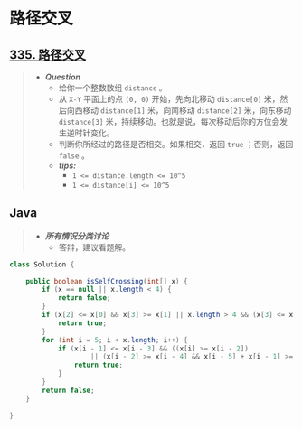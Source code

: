 # 路径交叉

## [335. 路径交叉](https://leetcode.cn/problems/self-crossing/)

> - ***Question***
>   - 给你一个整数数组 `distance` 。
>   - 从 `X-Y` 平面上的点 `(0, 0)` 开始，先向北移动 `distance[0]` 米，然后向西移动 `distance[1]` 米，向南移动 `distance[2]` 米，向东移动 `distance[3]` 米，持续移动。也就是说，每次移动后你的方位会发生逆时针变化。
>   - 判断你所经过的路径是否相交。如果相交，返回 `true` ；否则，返回 `false` 。
>   - ***tips:***
>     - `1 <= distance.length <= 10^5`
>     - `1 <= distance[i] <= 10^5`

## Java

> - ***所有情况分类讨论***
>   - 答辩，建议看题解。

```java
class Solution {
    
    public boolean isSelfCrossing(int[] x) {
        if (x == null || x.length < 4) {
            return false;
        }
        if (x[2] <= x[0] && x[3] >= x[1] || x.length > 4 && (x[3] <= x[1] && x[4] >= x[2] || x[3] == x[1] && x[0] + x[4] >= x[2])) {
            return true;
        }
        for (int i = 5; i < x.length; i++) {
            if (x[i - 1] <= x[i - 3] && ((x[i] >= x[i - 2])
                    || (x[i - 2] >= x[i - 4] && x[i - 5] + x[i - 1] >= x[i - 3] && x[i - 4] + x[i] >= x[i - 2]))) {
                return true;
            }
        }
        return false;
    }
    
}
```
